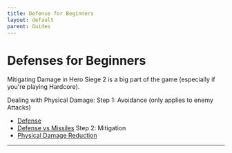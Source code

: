 ```yaml
---
title: Defense for Beginners
layout: default
parent: Guides
---
```


# Defenses for Beginners
Mitigating Damage in Hero Siege 2 is a big part of the game (especially if you're playing Hardcore). 

Dealing with Physical Damage:
Step 1: Avoidance (only applies to enemy Attacks)
- [Defense]
- [Defense vs Missiles]
Step 2: Mitigation
- [Physical Damage Reduction]

----

[Defense]: ../mechanics/stats.html#defense
[Physical Damage Reduction]: ../mechanics/stats.html#(physical)-damage-reduction
[Defense vs Missiles]: ../mechanics/stats.html#defense-vs-missiles